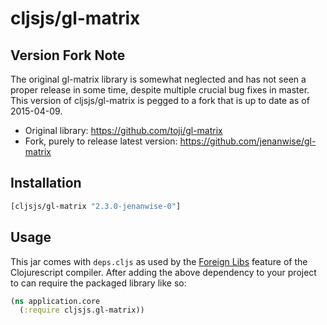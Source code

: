 # cljsjs/gl-matrix

## Version Fork Note

The original gl-matrix library is somewhat neglected and has not seen
a proper release in some time, despite multiple crucial bug fixes in
master. This version of cljsjs/gl-matrix is pegged to a fork that is up
to date as of 2015-04-09.

* Original library: https://github.com/toji/gl-matrix
* Fork, purely to release latest version: https://github.com/jenanwise/gl-matrix

## Installation

[](dependency)
```clojure
[cljsjs/gl-matrix "2.3.0-jenanwise-0"]
```
[](/dependency)


## Usage

This jar comes with `deps.cljs` as used by the [Foreign Libs][flibs] feature
of the Clojurescript compiler. After adding the above dependency to your project
to can require the packaged library like so:

```clojure
(ns application.core
  (:require cljsjs.gl-matrix))
```

[flibs]: https://github.com/clojure/clojurescript/wiki/Foreign-Dependencies
